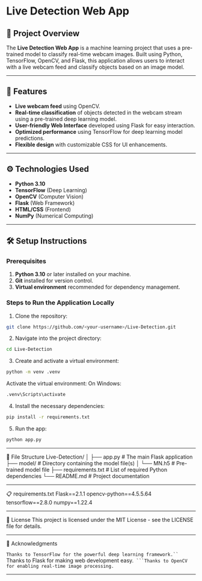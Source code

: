 # Live Detection Web App

## 📖 Project Overview

The **Live Detection Web App** is a machine learning project that uses a pre-trained model to classify real-time webcam images. Built using Python, TensorFlow, OpenCV, and Flask, this application allows users to interact with a live webcam feed and classify objects based on an image model.

---

## 🚀 Features

- **Live webcam feed** using OpenCV.
- **Real-time classification** of objects detected in the webcam stream using a pre-trained deep learning model.
- **User-friendly Web Interface** developed using Flask for easy interaction.
- **Optimized performance** using TensorFlow for deep learning model predictions.
- **Flexible design** with customizable CSS for UI enhancements.

---

## ⚙️ Technologies Used

- **Python 3.10**
- **TensorFlow** (Deep Learning)
- **OpenCV** (Computer Vision)
- **Flask** (Web Framework)
- **HTML/CSS** (Frontend)
- **NumPy** (Numerical Computing)

---

## 🛠️ Setup Instructions

### Prerequisites

1. **Python 3.10** or later installed on your machine.
2. **Git** installed for version control.
3. **Virtual environment** recommended for dependency management.

### Steps to Run the Application Locally

1. Clone the repository:

```bash
git clone https://github.com/<your-username>/Live-Detection.git
```
2. Navigate into the project directory:
   
```bash
cd Live-Detection
```

3. Create and activate a virtual environment:
   
```bash
python -m venv .venv
```   
Activate the virtual environment:
   On Windows:
  ```bash
.venv\Scripts\activate
```
4. Install the necessary dependencies:
```bash
pip install -r requirements.txt
```
5. Run the app:
```bash
python app.py
```
---

📑 File Structure
Live-Detection/
│
├── app.py                   # The main Flask application
├── model/                   # Directory containing the model file(s)
│   └── MN.h5                # Pre-trained model file
├── requirements.txt         # List of required Python dependencies
└── README.md                # Project documentation

---

📋 requirements.txt
   Flask==2.1.1
   opencv-python==4.5.5.64
   tensorflow==2.8.0
   numpy==1.22.4

---

📜 License
This project is licensed under the MIT License - see the LICENSE file for details.

---

📝 Acknowledgments

```Thanks to TensorFlow for the powerful deep learning framework.``
```Thanks to Flask for making web development easy.``
```Thanks to OpenCV for enabling real-time image processing.``

---
